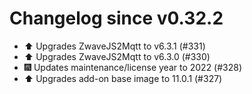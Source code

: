 # Changelog since v0.32.2
- ⬆️ Upgrades ZwaveJS2Mqtt to v6.3.1 (#331) 
- ⬆️ Upgrades ZwaveJS2Mqtt to v6.3.0 (#330) 
- 🎆 Updates maintenance/license year to 2022 (#328) 
- ⬆️ Upgrades add-on base image to 11.0.1 (#327) 

